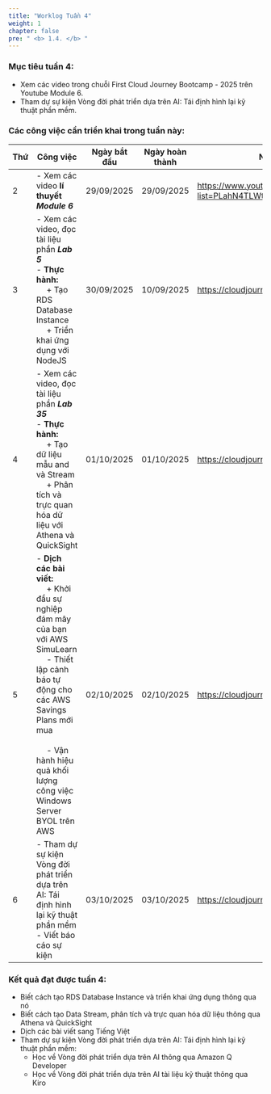 ```yaml
---
title: "Worklog Tuần 4"
weight: 1
chapter: false
pre: " <b> 1.4. </b> "
---
```


### Mục tiêu tuần 4:

* Xem các video trong chuỗi First Cloud Journey Bootcamp - 2025 trên Youtube Module 6.
* Tham dự sự kiện Vòng đời phát triển dựa trên AI: Tái định hình lại kỹ thuật phần mềm.

### Các công việc cần triển khai trong tuần này:
| Thứ | Công việc                                                                                                                                                                                                                                                 | Ngày bắt đầu | Ngày hoàn thành | Nguồn tài liệu                            |
| --- | --------------------------------------------------------------------------------------------------------------------------------------------------------------------------------------------------------------------------------------------------------- | ------------ | --------------- | ----------------------------------------- |
| 2   | - Xem các video **lí thuyết** **<i>Module 6</i>**                                                                                                                                                                                                         | 29/09/2025   | 29/09/2025      | <https://www.youtube.com/playlist?list=PLahN4TLWtox2a3vElknwzU_urND8hLn1i> |
| 3   | - Xem các video, đọc tài liệu phần **<i>Lab 5</i>** <br> - **Thực hành:** <br>&emsp; + Tạo RDS Database Instance <br>&emsp; + Triển khai ứng dụng với NodeJS                                                                                              | 30/09/2025   | 10/09/2025      | <https://cloudjourney.awsstudygroup.com/> |
| 4   | - Xem các video, đọc tài liệu phần **<i>Lab 35</i>** <br> - **Thực hành:** <br>&emsp; + Tạo dữ liệu mẫu and và Stream <br>&emsp; + Phân tích và trực quan hóa dữ liệu với Athena và QuickSight                                                            | 01/10/2025   | 01/10/2025      | <https://cloudjourney.awsstudygroup.com/> |
| 5   | - **Dịch các bài viết:** <br>&emsp; + Khởi đầu sự nghiệp đám mây của bạn với AWS SimuLearn <br>&emsp; - Thiết lập cảnh báo tự động cho các AWS Savings Plans mới mua <br><br>&emsp; - Vận hành hiệu quả khối lượng công việc Windows Server BYOL trên AWS | 02/10/2025   | 02/10/2025      | <https://cloudjourney.awsstudygroup.com/> |
| 6   | - Tham dự sự kiện Vòng đời phát triển dựa trên AI: Tái định hình lại kỹ thuật phần mềm <br> - Viết báo cáo sự kiện                                                                                                                                        | 03/10/2025   | 03/10/2025      | <https://cloudjourney.awsstudygroup.com/> |


### Kết quả đạt được tuần 4:

* Biết cách tạo RDS Database Instance và triển khai ứng dụng thông qua nó
* Biết cách tạo Data Stream, phân tích và trực quan hóa dữ liệu thông qua Athena và QuickSight
* Dịch các bài viết sang Tiếng Việt
* Tham dự sự kiện Vòng đời phát triển dựa trên AI: Tái định hình lại kỹ thuật phần mềm:
  *  Học về Vòng đời phát triển dựa trên AI thông qua Amazon Q Developer
  *  Học về Vòng đời phát triển dựa trên AI tài liệu kỹ thuật thông qua Kiro


